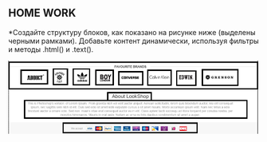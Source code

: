 ﻿## HOME WORK

 *Создайте структуру блоков, как показано на рисунке ниже (выделены черными рамками). Добавьте контент динамически, используя фильтры и методы .html() и .text().

![task1.png](https://github.com/OleksandrPetryk/Perspectiva/blob/master/%D0%A3%D1%80%D0%BE%D0%BA%2016.%20%D0%A4%D0%B8%D0%BB%D1%8C%D1%82%D1%80%D1%8B%20JQuery/HomeWork/Home%20Work.png)
